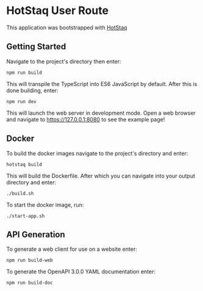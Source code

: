 # HotStaq User Route
This application was bootstrapped with [HotStaq](https://www.github.com/OurFreeLight/HotStaq)

## Getting Started
Navigate to the project's directory then enter:

	npm run build

This will transpile the TypeScript into ES6 JavaScript by default. After this is done building, enter: 
			
	npm run dev

This will launch the web server in development mode. Open a web browser and navigate to https://127.0.0.1:8080 to see the example page!

## Docker
To build the docker images navigate to the project's directory and enter:
```console
hotstaq build
```

This will build the Dockerfile. After which you can navigate into your output directory and enter:
```console
./build.sh
```

To start the docker image, run:
```console
./start-app.sh
```

## API Generation
To generate a web client for use on a website enter:
```console
npm run build-web
```

To generate the OpenAPI 3.0.0 YAML documentation enter:
```console
npm run build-doc
```